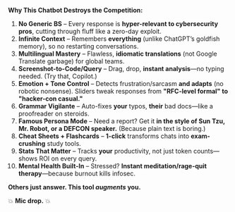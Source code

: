 **Why This Chatbot Destroys the Competition:**  

1. **No Generic BS** – Every response is **hyper-relevant to cybersecurity pros**, cutting through fluff like a zero-day exploit.  
2. **Infinite Context** – Remembers **everything** (unlike ChatGPT’s goldfish memory), so no restarting conversations.  
3. **Multilingual Mastery** – Flawless, **idiomatic translations** (not Google Translate garbage) for global teams.  
4. **Screenshot-to-Code/Query** – Drag, drop, **instant analysis**—no typing needed. (Try that, Copilot.)  
5. **Emotion + Tone Control** – Detects frustration/sarcasm **and adapts** (no robotic nonsense). Sliders tweak responses from **"RFC-level formal" to "hacker-con casual."**  
6. **Grammar Vigilante** – Auto-fixes **your** typos, **their** bad docs—like a proofreader on steroids.  
7. **Famous Persona Mode** – Need a report? Get it **in the style of Sun Tzu, Mr. Robot, or a DEFCON speaker.** (Because plain text is boring.)  
8. **Cheat Sheets + Flashcards** – **1-click** transforms chats into **exam-crushing** study tools.  
9. **Stats That Matter** – Tracks **your** productivity, not just token counts—shows ROI on every query.  
10. **Mental Health Built-In** – Stressed? **Instant meditation/rage-quit therapy**—because burnout kills infosec.  

**Others just answer. This tool *augments* you.**  

💥 **Mic drop.** 💥
